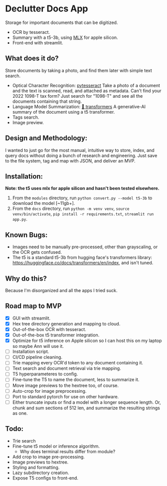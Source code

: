 # Declutter Docs App
Storage for important documents that can be digitized.
- OCR by tesseract.
- Summary with a t5-3b, using [MLX](https://github.com/ml-explore/mlx) for apple silicon.
- Front-end with streamlit.

## What does it do?
Store documents by taking a photo, and find them later with simple text search.

- Optical Character Recognition: [pytesseract](https://pypi.org/project/pytesseract/) Take a photo of a document and the text is scanned, read, and attached as metadata. Can't find your 2022 1098-T tax form? Just search for "1098-T" and see all the documents containing that string.
- Language Model Summarization: [🤗 transformers](https://pypi.org/project/transformers/) A generative-AI summary of the document using a t5 transformer.
- Tags search.
- Image preview.

## Design and Methodology:
I wanted to just go for the most manual, intuitive way to store, index, and query docs without doing a bunch of research and engineering. Just save to the file system, tag and map with JSON, and deliver an MVP.

## Installation:
**Note: the t5 uses mlx for apple silicon and hasn't been tested elsewhere.**
1. From the `modules` directory, run `python convert.py --model t5-3b` to download the model [~11gb+].
2. From the `docs` directory, run `python -m venv venv`, `source venv/bin/activate`, `pip install -r requirements.txt`, `streamlit run app.py`.

## Known Bugs:
- Images need to be manually pre-processed, other than grayscaling, or the OCR gets confused.
- The t5 is a standard t5-3b from hugging face's transformers library: https://huggingface.co/docs/transformers/en/index, and isn't tuned.

## Why do this?
Because I'm disorganized and all the apps I tried suck.

## Road map to MVP
- [x] GUI with streamlit.
- [x] Hex tree directory generation and mapping to cloud.
- [x] Out-of-the-box OCR with tesseract.
- [x] Out-of-the-box t5 transformer integration.
- [x] Optimize for t5 inference on Apple silicon so I can host this on my laptop so maybe Ann will use it.
- [ ] Installation script.
- [ ] CI/CD pipeline cleaning.
- [ ] Trie mapping every OCR'd token to any document containing it.
- [ ] Text search and document retrieval via trie mapping.
- [ ] T5 hyperparameteres to config.
- [ ] Fine-tune the T5 to name the document, less to summarize it.
- [ ] Move image previews to the hextree too, of course.
- [ ] Auto-crop for image preprocessing.
- [ ] Port to standard pytorch for use on other hardware.
- [ ] Either truncate inputs or find a model with a longer sequence length. Or, chunk and sum sections of 512 len, and summarize the resulting strings as one.

## Todo:
- Trie search
- Fine-tune t5 model or inference algorithm.
  - Why does terminal results differ from module?
- Add crop to image pre-processing.
- Image previews to hextree.
- Styling and formatting.
- Lazy subdirectory creation.
- Expose T5 configs to front-end.
